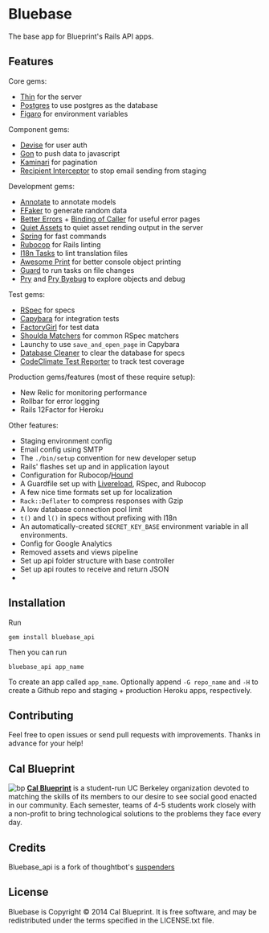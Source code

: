 # Bluebase

The base app for Blueprint's Rails API apps.

## Features

Core gems:
- [Thin](https://github.com/macournoyer/thin/) for the server
- [Postgres](https://rubygems.org/gems/pg) to use postgres as the database
- [Figaro](https://github.com/laserlemon/figaro) for environment variables

Component gems:
- [Devise](https://github.com/plataformatec/devise) for user auth
- [Gon](https://github.com/gazay/gon) to push data to javascript
- [Kaminari](https://github.com/amatsuda/kaminari) for pagination
- [Recipient Interceptor](https://github.com/croaky/recipient_interceptor) to stop email sending from staging

Development gems:
- [Annotate](https://github.com/ctran/annotate_models) to annotate models
- [FFaker](https://github.com/EmmanuelOga/ffaker) to generate random data
- [Better Errors](https://github.com/charliesome/better_errors) + [Binding of Caller](https://github.com/banister/binding_of_caller) for useful error pages
- [Quiet Assets](https://github.com/evrone/quiet_assets) to quiet asset rending output in the server
- [Spring](https://github.com/rails/spring) for fast commands
- [Rubocop](https://github.com/bbatsov/rubocop) for Rails linting
- [I18n Tasks](https://github.com/glebm/i18n-tasks) to lint translation files
- [Awesome Print](https://github.com/michaeldv/awesome_print) for better console object printing
- [Guard](https://github.com/guard/guard) to run tasks on file changes
- [Pry](https://github.com/pry/pry) and [Pry Byebug](https://github.com/deivid-rodriguez/pry-byebug) to explore objects and debug

Test gems:
- [RSpec](https://github.com/rspec/rspec-rails) for specs
- [Capybara](https://github.com/jnicklas/capybara) for integration tests
- [FactoryGirl](https://github.com/thoughtbot/factory_girl) for test data
- [Shoulda Matchers](https://github.com/thoughtbot/shoulda) for common RSpec matchers
- Launchy to use ```save_and_open_page``` in Capybara
- [Database Cleaner](https://github.com/DatabaseCleaner/database_cleaner) to clear the database for specs
- [CodeClimate Test Reporter](https://github.com/codeclimate/ruby-test-reporter) to track test coverage

Production gems/features (most of these require setup):
- New Relic for monitoring performance
- Rollbar for error logging
- Rails 12Factor for Heroku

Other features:
- Staging environment config
- Email config using SMTP
- The ```./bin/setup``` convention for new developer setup
- Rails' flashes set up and in application layout
- Configuration for Rubocop/[Hound](https://houndci.com/)
- A Guardfile set up with [Livereload](https://chrome.google.com/webstore/detail/livereload/jnihajbhpnppcggbcgedagnkighmdlei?hl=en), RSpec, and Rubocop
- A few nice time formats set up for localization
- ```Rack::Deflater``` to compress responses with Gzip
- A low database connection pool limit
- ```t()``` and ```l()``` in specs without prefixing with I18n
- An automatically-created ```SECRET_KEY_BASE``` environment variable in all environments.
- Config for Google Analytics
- Removed assets and views pipeline
- Set up api folder structure with base controller
- Set up api routes to receive and return JSON
- 

## Installation

Run

    gem install bluebase_api

Then you can run

    bluebase_api app_name

To create an app called ```app_name```. Optionally append ```-G repo_name``` and ```-H``` to create a Github repo and staging + production Heroku apps, respectively.

## Contributing

Feel free to open issues or send pull requests with improvements. Thanks in
advance for your help!

## Cal Blueprint
![bp](http://bptech.berkeley.edu/assets/logo-full-large-d6419503b443e360bc6c404a16417583.png "BP Banner")
**[Cal Blueprint](http://www.calblueprint.org/)** is a student-run UC Berkeley organization devoted to matching the skills of its members to our desire to see social good enacted in our community. Each semester, teams of 4-5 students work closely with a non-profit to bring technological solutions to the problems they face every day.

## Credits
Bluebase_api is a fork of thoughtbot's [suspenders](https://github.com/thoughtbot/suspenders)

## License

Bluebase is Copyright © 2014 Cal Blueprint. It is free software, and may be redistributed under the terms
specified in the LICENSE.txt file.